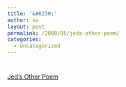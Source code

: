 ```yaml
---
title: '&#8230;'
author: sw
layout: post
permalink: /2008/05/jeds-other-poem/
categories:
  - Uncategorized
---
```

# 

  
[Jed’s Other Poem][1]

 [1]: http://www.stewdio.org/jed/